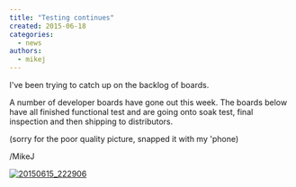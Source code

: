 ```yaml
---
title: "Testing continues"
created: 2015-06-18
categories: 
  - news
authors: 
  - mikej
---
```


I've been trying to catch up on the backlog of boards.

A number of developer boards have gone out this week. The boards below have all finished functional test and are going onto soak test, final inspection and then shipping to distributors.

(sorry for the poor quality picture, snapped it with my 'phone)

/MikeJ

[![20150615_222906](@assets/images/20150615_222906-e1434666422206.jpg)](http://www.fpgaarcade.com/wp4/wp-content/uploads/2015/06/20150615_222906-e1434666422206.jpg)
